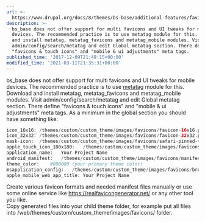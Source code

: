 ```yaml
---
url: >-
  https://www.drupal.org/docs/8/themes/bs-base/additional-features/favicons-and-better-mobile-ui-adjustments
description: >-
  bs_base does not offer support for multi favicons and UI tweaks for mobile
  devices. The recommended practice is to use metatag module for this. Download
  and install metatag, metatag_favicons and metatag_mobile modules. Visit
  admin/config/search/metatag and edit Global metatag section. There define
  "favicons & touch icons" and "mobile & ui adjustments" meta tags.
published_time: '2017-12-09T21:49:15+00:00'
modified_time: '2021-03-11T21:35:31+00:00'
---
```

bs\_base does not offer support for multi favicons and UI tweaks for mobile devices. The recommended practice is to use [metatag](https://www.drupal.org/project/metatag) module for this. Download and install metatag, metatag\_favicons and metatag\_mobile modules. Visit admin/config/search/metatag and edit Global metatag section. There define "favicons & touch icons" and "mobile & ui adjustments" meta tags. As a minimum in the global section you should have something like:

```php
icon_16x16:	/themes/custom/custom_theme/images/favicons/favicon-16x16.png
icon_32x32:	/themes/custom/custom_theme/images/favicons/favicon-32x32.png
mask-icon:	/themes/custom/custom_theme/images/favicons/safari-pinned-tab.svg
apple_touch_icon_180x180:	/themes/custom/custom_theme/images/favicons/apple-touch-icon.png
application_name:	Your Project Name
android_manifest:	/themes/custom/custom_theme/images/favicons/manifest.json
theme_color:	#000000 (your primary theme color)
msapplication_config:	/themes/custom/custom_theme/images/favicons/browserconfig.xml
apple_mobile_web_app_title:	Your Project Name
```

Create various favicon formats and needed manifest files manually or use some online service like <https://realfavicongenerator.net/> or any other tool you like.  
Copy generated files into your child theme folder, for example put all files into /web/themes/custom/custom\_theme/images/favicons/ folder.